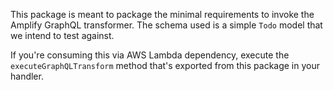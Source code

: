 This package is meant to package the minimal requirements to invoke the Amplify GraphQL transformer.
The schema used is a simple `Todo` model that we intend to test against.

If you're consuming this via AWS Lambda dependency, execute the `executeGraphQLTransform` method that's exported from this package in your handler.
